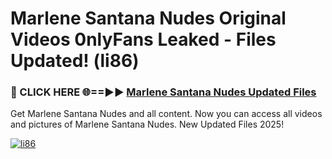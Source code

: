 # Marlene Santana Nudes Original Videos 0nlyFans Leaked - Files Updated! (li86)

<h3>🔴 CLICK HERE 🌐==►► <a href="https://tinyurl.com/yrmya6cz" rel="nofollow">Marlene Santana Nudes Updated Files</a></h3>

Get Marlene Santana Nudes and all content. Now you can access all videos and pictures of Marlene Santana Nudes. New Updated Files 2025!

[![li86](https://i.imgur.com/FMdXYCs.gif)](https://tinyurl.com/yrmya6cz)
